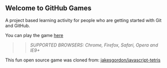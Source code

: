 ## Welcome to GitHub Games

A project based learning activity for people who are getting started with Git and GitHub.

You can play the game [here](https://jearly13.github.io/github-games/)

>> _*SUPPORTED BROWSERS*: Chrome, Firefox, Safari, Opera and IE9+_

This fun open source game was cloned from: [jakesgordon/javascript-tetris](https://github.com/jakesgordon/javascript-tetris)
